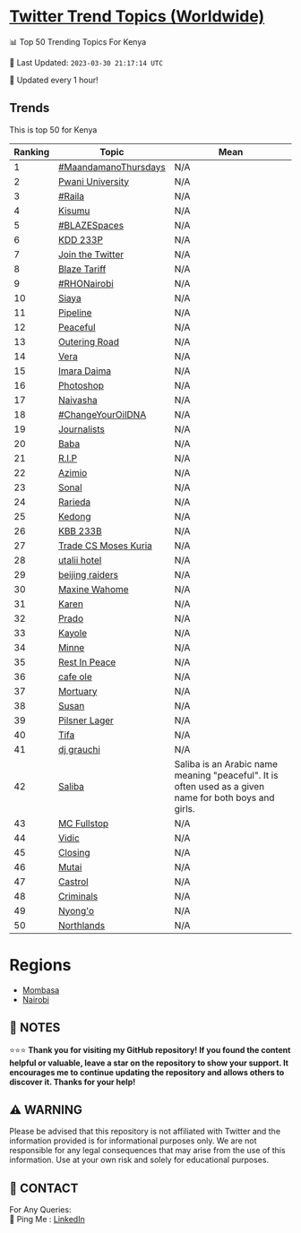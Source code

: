 [Twitter Trend Topics (Worldwide)](https://github.com/ErcinDedeoglu/Twitter-Trend-Topics)
==========


📊 Top 50 Trending Topics For Kenya

📆 Last Updated: `2023-03-30 21:17:14 UTC`

🔧 Updated every 1 hour!


## Trends

This is top 50 for Kenya

| Ranking | Topic | Mean |
| ------- | ------------ | ------------ |
| 1 | [#MaandamanoThursdays](http://twitter.com/search?q=%23MaandamanoThursdays) | N/A |
| 2 | [Pwani University](http://twitter.com/search?q=Pwani+University) | N/A |
| 3 | [#Raila](http://twitter.com/search?q=%23Raila) | N/A |
| 4 | [Kisumu](http://twitter.com/search?q=Kisumu) | N/A |
| 5 | [#BLAZESpaces](http://twitter.com/search?q=%23BLAZESpaces) | N/A |
| 6 | [KDD 233P](http://twitter.com/search?q=KDD+233P) | N/A |
| 7 | [Join the Twitter](http://twitter.com/search?q=Join+the+Twitter) | N/A |
| 8 | [Blaze Tariff](http://twitter.com/search?q=Blaze+Tariff) | N/A |
| 9 | [#RHONairobi](http://twitter.com/search?q=%23RHONairobi) | N/A |
| 10 | [Siaya](http://twitter.com/search?q=Siaya) | N/A |
| 11 | [Pipeline](http://twitter.com/search?q=Pipeline) | N/A |
| 12 | [Peaceful](http://twitter.com/search?q=Peaceful) | N/A |
| 13 | [Outering Road](http://twitter.com/search?q=Outering+Road) | N/A |
| 14 | [Vera](http://twitter.com/search?q=Vera) | N/A |
| 15 | [Imara Daima](http://twitter.com/search?q=Imara+Daima) | N/A |
| 16 | [Photoshop](http://twitter.com/search?q=Photoshop) | N/A |
| 17 | [Naivasha](http://twitter.com/search?q=Naivasha) | N/A |
| 18 | [#ChangeYourOilDNA](http://twitter.com/search?q=%23ChangeYourOilDNA) | N/A |
| 19 | [Journalists](http://twitter.com/search?q=Journalists) | N/A |
| 20 | [Baba](http://twitter.com/search?q=Baba) | N/A |
| 21 | [R.I.P](http://twitter.com/search?q=R.I.P) | N/A |
| 22 | [Azimio](http://twitter.com/search?q=Azimio) | N/A |
| 23 | [Sonal](http://twitter.com/search?q=Sonal) | N/A |
| 24 | [Rarieda](http://twitter.com/search?q=Rarieda) | N/A |
| 25 | [Kedong](http://twitter.com/search?q=Kedong) | N/A |
| 26 | [KBB 233B](http://twitter.com/search?q=KBB+233B) | N/A |
| 27 | [Trade CS Moses Kuria](http://twitter.com/search?q=Trade+CS+Moses+Kuria) | N/A |
| 28 | [utalii hotel](http://twitter.com/search?q=utalii+hotel) | N/A |
| 29 | [beijing raiders](http://twitter.com/search?q=beijing+raiders) | N/A |
| 30 | [Maxine Wahome](http://twitter.com/search?q=Maxine+Wahome) | N/A |
| 31 | [Karen](http://twitter.com/search?q=Karen) | N/A |
| 32 | [Prado](http://twitter.com/search?q=Prado) | N/A |
| 33 | [Kayole](http://twitter.com/search?q=Kayole) | N/A |
| 34 | [Minne](http://twitter.com/search?q=Minne) | N/A |
| 35 | [Rest In Peace](http://twitter.com/search?q=Rest+In+Peace) | N/A |
| 36 | [cafe ole](http://twitter.com/search?q=cafe+ole) | N/A |
| 37 | [Mortuary](http://twitter.com/search?q=Mortuary) | N/A |
| 38 | [Susan](http://twitter.com/search?q=Susan) | N/A |
| 39 | [Pilsner Lager](http://twitter.com/search?q=Pilsner+Lager) | N/A |
| 40 | [Tifa](http://twitter.com/search?q=Tifa) | N/A |
| 41 | [dj grauchi](http://twitter.com/search?q=dj+grauchi) | N/A |
| 42 | [Saliba](http://twitter.com/search?q=Saliba) | Saliba is an Arabic name meaning "peaceful". It is often used as a given name for both boys and girls. |
| 43 | [MC Fullstop](http://twitter.com/search?q=MC+Fullstop) | N/A |
| 44 | [Vidic](http://twitter.com/search?q=Vidic) | N/A |
| 45 | [Closing](http://twitter.com/search?q=Closing) | N/A |
| 46 | [Mutai](http://twitter.com/search?q=Mutai) | N/A |
| 47 | [Castrol](http://twitter.com/search?q=Castrol) | N/A |
| 48 | [Criminals](http://twitter.com/search?q=Criminals) | N/A |
| 49 | [Nyong'o](http://twitter.com/search?q=Nyong%27o) | N/A |
| 50 | [Northlands](http://twitter.com/search?q=Northlands) | N/A |



# Regions

* [Mombasa](</Kenya/Mombasa.md>)
* [Nairobi](</Kenya/Nairobi.md>)



## 📝 NOTES

⭐⭐⭐ **Thank you for visiting my GitHub repository! If you found the content helpful or valuable, leave a star on the repository to show your support. It encourages me to continue updating the repository and allows others to discover it. Thanks for your help!**


## ⚠️ WARNING

Please be advised that this repository is not affiliated with Twitter and the information provided is for informational purposes only. We are not responsible for any legal consequences that may arise from the use of this information. Use at your own risk and solely for educational purposes.


## 📨 CONTACT

 For Any Queries:  
            🏓 Ping Me : [LinkedIn](https://www.linkedin.com/in/ercindedeoglu/)
